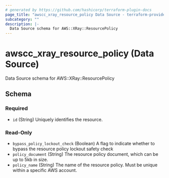 ```yaml
---
# generated by https://github.com/hashicorp/terraform-plugin-docs
page_title: "awscc_xray_resource_policy Data Source - terraform-provider-awscc"
subcategory: ""
description: |-
  Data Source schema for AWS::XRay::ResourcePolicy
---
```


# awscc_xray_resource_policy (Data Source)

Data Source schema for AWS::XRay::ResourcePolicy



<!-- schema generated by tfplugindocs -->
## Schema

### Required

- `id` (String) Uniquely identifies the resource.

### Read-Only

- `bypass_policy_lockout_check` (Boolean) A flag to indicate whether to bypass the resource policy lockout safety check
- `policy_document` (String) The resource policy document, which can be up to 5kb in size.
- `policy_name` (String) The name of the resource policy. Must be unique within a specific AWS account.
